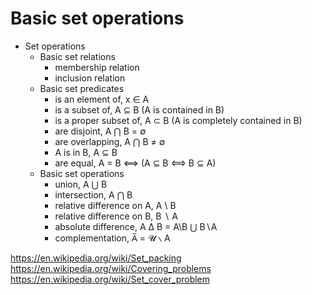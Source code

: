 # Basic set operations

* Set operations
  * Basic set relations
    - membership relation
    - inclusion relation
  * Basic set predicates
    - is an element of,      x ∈ A
    - is a subset of,        A ⊆ B (A is contained in B)
    - is a proper subset of, A ⊂ B (A is completely contained in B)
    - are disjoint,          A ⋂ B = ∅
    - are overlapping,       A ⋂ B ≠ ∅
    - A is in B,             A ⊆ B
    - are equal,             A = B ⟺ (A ⊆ B ⟺ B ⊆ A)
  * Basic set operations
    - union,                    A ⋃ B
    - intersection,             A ⋂ B
    - relative difference on A, A \ B
    - relative difference on B, B ∖ A
    - absolute difference,      A Δ B = A\B ⋃ B∖A
    - complementation,          A̅ = 𝓤 ∖ A


https://en.wikipedia.org/wiki/Set_packing
https://en.wikipedia.org/wiki/Covering_problems
https://en.wikipedia.org/wiki/Set_cover_problem
